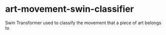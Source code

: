 # art-movement-swin-classifier
Swin Transformer used to classify the movement that a piece of art belongs to
